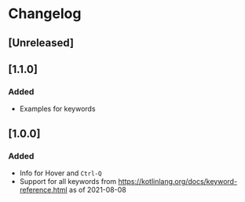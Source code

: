 # Changelog

## [Unreleased]
## [1.1.0]
### Added
- Examples for keywords
## [1.0.0]
### Added
- Info for Hover and <code>Ctrl-Q</code>
- Support for all keywords from https://kotlinlang.org/docs/keyword-reference.html as of 2021-08-08
